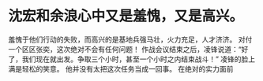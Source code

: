 # 沈宏和余浪心中又是羞愧，又是高兴。
羞愧于他们行动的失败，而高兴的是基地兵强马壮，火力充足，人才济济。
对付一个区区张奕，这次绝对不会有任何问题！
作战会议结束之后，凌锋说道：“好了，我们现在就出发。争取三个小时，甚至一个小时之内结束战斗！”
凌锋的脸上满是轻松的笑意。
他并没有太把这次任务当成一回事。
在绝对的实力面前

